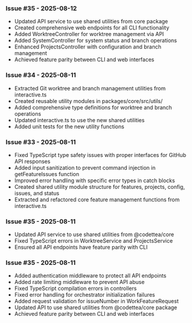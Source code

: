 ### Issue #35 - 2025-08-12
- Updated API service to use shared utilities from core package
- Created comprehensive web endpoints for all CLI functionality
- Added WorktreeController for worktree management via API
- Added SystemController for system status and branch operations
- Enhanced ProjectsController with configuration and branch management
- Achieved feature parity between CLI and web interfaces

### Issue #34 - 2025-08-11
- Extracted Git worktree and branch management utilities from interactive.ts
- Created reusable utility modules in packages/core/src/utils/
- Added comprehensive type definitions for worktree and branch operations
- Updated interactive.ts to use the new shared utilities
- Added unit tests for the new utility functions

### Issue #33 - 2025-08-11
- Fixed TypeScript type safety issues with proper interfaces for GitHub API responses
- Added input sanitization to prevent command injection in getFeatureIssues function
- Improved error handling with specific error types in catch blocks
- Created shared utility module structure for features, projects, config, issues, and status
- Extracted and refactored core feature management functions from interactive.ts

### Issue #35 - 2025-08-11
- Updated API service to use shared utilities from @codettea/core
- Fixed TypeScript errors in WorktreeService and ProjectsService
- Ensured all API endpoints have feature parity with CLI

### Issue #35 - 2025-08-11
- Added authentication middleware to protect all API endpoints
- Added rate limiting middleware to prevent API abuse
- Fixed TypeScript compilation errors in controllers
- Fixed error handling for orchestrator initialization failures
- Added request validation for issueNumber in WorkFeatureRequest
- Updated API to use shared utilities from @codettea/core package
- Achieved feature parity between CLI and web interfaces

